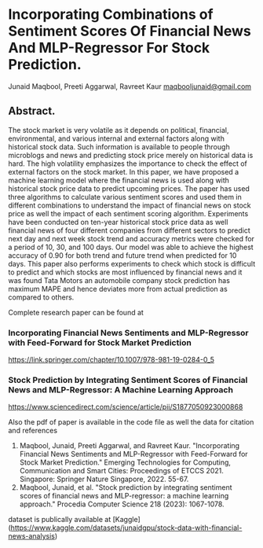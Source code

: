 # Incorporating Combinations of Sentiment Scores Of Financial News And MLP-Regressor For Stock Prediction. 
Junaid Maqbool, Preeti Aggarwal, Ravreet Kaur
maqbooljunaid@gmail.com
## Abstract. 
The stock market is very volatile as it depends on political, financial, environmental, and various internal and external factors along with historical stock data. Such information is available to people through microblogs and news and predicting stock price merely on historical data is hard. The high volatility emphasizes the importance to check the effect of external factors on the stock market. In this paper, we have proposed a machine learning model where the financial news is used along with historical stock price data to predict upcoming prices. The paper has used three algorithms to calculate various sentiment scores and used them in different combinations to understand the impact of financial news on stock price as well the impact of each sentiment scoring algorithm. Experiments have been conducted on ten-year historical stock price data as well financial news of four different companies from different sectors to predict next day and next week stock trend and accuracy metrics were checked for a period of 10, 30, and 100 days. Our model was able to achieve the highest accuracy of 0.90 for both trend and future trend when predicted for 10 days. This paper also performs experiments to check which stock is difficult to predict and which stocks are most influenced by financial news and it was found Tata Motors an automobile company stock prediction has maximum MAPE and hence deviates more from actual prediction as compared to others. 


Complete research paper can be found at 
### Incorporating Financial News Sentiments and MLP-Regressor with Feed-Forward for Stock Market Prediction
https://link.springer.com/chapter/10.1007/978-981-19-0284-0_5
### Stock Prediction by Integrating Sentiment Scores of Financial News and MLP-Regressor: A Machine Learning Approach
https://www.sciencedirect.com/science/article/pii/S1877050923000868

Also the pdf of paper is available in the code file as well the data 
for citation and references 

1. Maqbool, Junaid, Preeti Aggarwal, and Ravreet Kaur. "Incorporating Financial News Sentiments and MLP-Regressor with Feed-Forward for Stock Market Prediction." Emerging Technologies for Computing, Communication and Smart Cities: Proceedings of ETCCS 2021. Singapore: Springer Nature Singapore, 2022. 55-67.
2. Maqbool, Junaid, et al. "Stock prediction by integrating sentiment scores of financial news and MLP-regressor: a machine learning approach." Procedia Computer Science 218 (2023): 1067-1078.

dataset is publically available at [Kaggle] (https://www.kaggle.com/datasets/junaidgpu/stock-data-with-financial-news-analysis)



